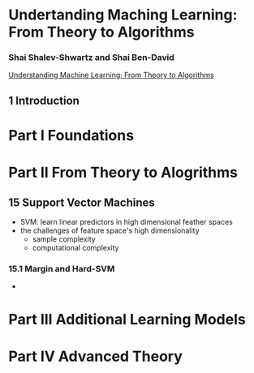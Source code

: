 # Undertanding Maching Learning: From Theory to Algorithms
### Shai Shalev-Shwartz and Shai Ben-David
[Understanding Machine Learning: From Theory to Algorithms](http://www.cs.huji.ac.il/~shais/UnderstandingMachineLearning/])

## 1 Introduction

# Part I Foundations


# Part II From Theory to Alogrithms

## 15 Support Vector Machines
- SVM: learn linear predictors in high dimensional feather spaces
- the challenges of feature space's high dimensionality
    - sample complexity
    - computational complexity

### 15.1 Margin and Hard-SVM
- 

# Part III Additional Learning Models
# Part IV Advanced Theory